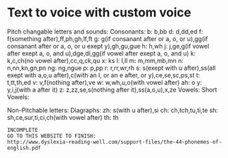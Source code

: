 # Text to voice with custom voice
Pitch changable letters and sounds:
  Consonants:
    b: b,bb
    d: d,dd,ed
    f: f(something after),ff,ph,gh,lf,ft
    g: g(if consanant after or a, o, or u),gg(if consanant after or a, o, or u exept y),gh,gu,gue
    h: h,wh
    j: j,ge,g(if vowel after exept a, o, and u),dge,di,gg(if vowel after exept a, o, and u)
    k: k,c,ch(no vowel after),cc,q,ck,qu
    x: ks
    l: l,ll
    m: m,mm,mb,mn
    n: n,nn,kn,gn,pn
    ng: ng,ngue
    p: p,pp
    r: r,rr,wr,rh
    s: s(exept with u after),ss(all exept with a,o,u after),c(with an I, or an e after, or y),ce,se,sc,ps,st
    t: t,tt,th,ed
    v: v,f(nothing after),ve
    w: w,wh,u,o(with vowel after)
    ah: o
    y: y,i,j(with a after it)
    z: z,zz,se,s(nothing after it),ss(a,o,u),x,ze
  Vowels:
    Short Vowels:
    
    
    
Non-Pitchable letters:
  Diagraphs:
    zh: s(with u after),si
    ch: ch,tch,tu,ti,te
    sh: sh,ce,sur,ti,ci,ch(with vowel after)
    th: th
    
    INCOMPLETE
    GO TO THIS WEBSITE TO FINISH:
    http://www.dyslexia-reading-well.com/support-files/the-44-phonemes-of-english.pdf
